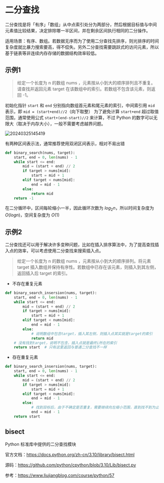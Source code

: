 # 二分查找

二分查找是将「有序」「数组」从中点索引处分为两部分，然后根据目标值与中间元素值比较结果，决定排除哪一半区间，并在剩余区间执行相同的二分操作。

适用场景：有序、数组。若数据无序而为了使用二分查找先排序，则光排序的时间复杂度就比暴力搜索要高，得不偿失。另外二分查找需要跳跃式的访问元素，所以基于链表等非连续内存存储的数据结构效率较低。

## 示例1

> 给定一个长度为 n 的数组 nums ，元素按从小到大的顺序排列且不重复。请查找并返回元素 target 在该数组中的索引。若数组不包含该元素，则返回 -1。

初始化指针 `start` 和 `end` 分别指向数组首元素和尾元素的索引，中间索引用 `mid` 表示，即 `mid = (start+end)//2`（向下取整） 为了避免计算 `start+end` 超过取值范围，通常使用公式 `start+(end-start)//2` 来计算，不过 Python 的数字可以无限大（取决于内存大小），一般不需要考虑越界问题。

![20240325145419](https://image.zuoright.com/20240325145419.png)

有两种区间表示法，通常推荐使用双闭区间表示，相对不易出错

```python
def binary_search(nums, target):
    start, end = 0, len(nums) - 1
    while start <= end:
        mid = (start + end) // 2
        if target > nums[mid]:
            start = mid + 1
        elif target < nums[mid]:
            end = mid - 1
        else:
            return mid
    return -1
```

在二分循环中，区间每轮缩小一半，因此循环次数为 $log_2n$，所以时间复杂度为 $O(logn)$，空间复杂度为 $O(1)$

## 示例2

二分查找还可以用于解决许多变种问题，比如在插入排序算法中，为了提高查找插入点的效率，可以考虑使用二分查找来搜索插入点。

> 给定一个长度为 n 的数组 nums ，元素按从小到大的顺序排列。将元素 target 插入数组并保持有序性。若数组中已存在该元素，则插入到其左侧，返回插入后 target 的索引。

- 不存在重复元素

```python
def binary_search_insersion(nums, target):
    start, end = 0, len(nums) - 1
    while start <= end:
        mid = (start + end) // 2
        if target > nums[mid]:
            start = mid + 1
        elif target < nums[mid]:
            end = mid - 1
        else:
            # 说明数组中包含target，插入其左侧，则插入点其实就是target的索引
            return mid
    # 没有找到target，说明不包含，插入点就是最终i所在的索引
    return start  # 只有这里返回与普通二分查找不一样
```

- 存在重复元素

```python
def binary_search_insersion(nums, target):
    start, end = 0, len(nums) - 1
    while start <= end:
        mid = (start + end) // 2
        if target > nums[mid]:
            start = mid + 1
        elif target < nums[mid]:
            end = mid - 1
        else:
            # 找到目标后，由于不确定是否重复，需要继续向左缩小范围，直到找不到为止，可以和target<中间值的情况合并，不过分开写逻辑更清晰
            end = mid - 1
    return start
```

## bisect

Python 标准库中提供的二分查找模块

官方文档：<https://docs.python.org/zh-cn/3.10/library/bisect.html>

源码：<https://github.com/python/cpython/blob/3.10/Lib/bisect.py>

参考：<https://www.liujiangblog.com/course/python/57>
